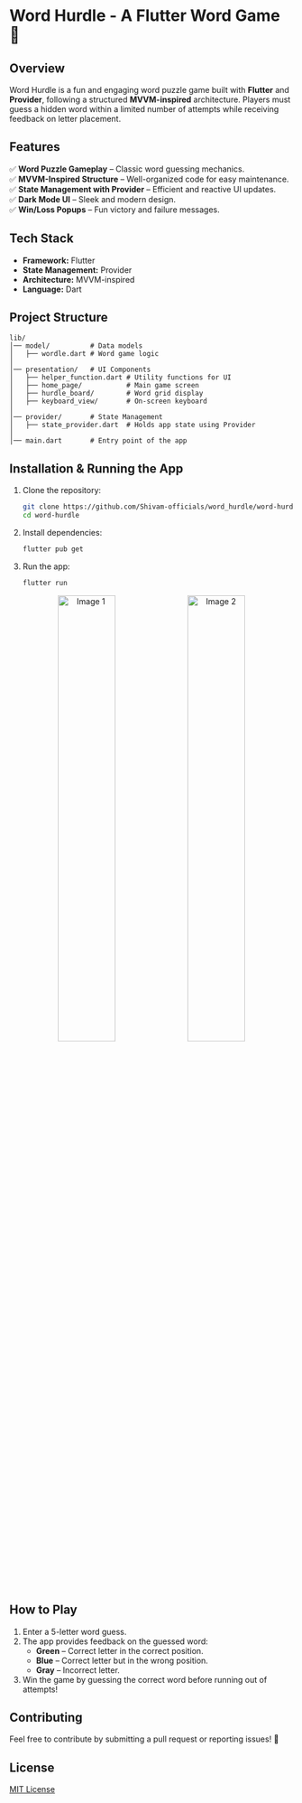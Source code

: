 # **Word Hurdle - A Flutter Word Game** 🎯  

## **Overview**  
Word Hurdle is a fun and engaging word puzzle game built with **Flutter** and **Provider**, following a structured **MVVM-inspired** architecture. Players must guess a hidden word within a limited number of attempts while receiving feedback on letter placement.  

## **Features**  
✅ **Word Puzzle Gameplay** – Classic word guessing mechanics.  
✅ **MVVM-Inspired Structure** – Well-organized code for easy maintenance.  
✅ **State Management with Provider** – Efficient and reactive UI updates.  
✅ **Dark Mode UI** – Sleek and modern design.  
✅ **Win/Loss Popups** – Fun victory and failure messages.  

## **Tech Stack**  
- **Framework:** Flutter  
- **State Management:** Provider  
- **Architecture:** MVVM-inspired  
- **Language:** Dart  

## **Project Structure**  
```
lib/
│── model/          # Data models
│   ├── wordle.dart # Word game logic
│
│── presentation/   # UI Components
│   ├── helper_function.dart # Utility functions for UI
│   ├── home_page/           # Main game screen
│   ├── hurdle_board/        # Word grid display
│   ├── keyboard_view/       # On-screen keyboard
│
│── provider/       # State Management
│   ├── state_provider.dart  # Holds app state using Provider
│
│── main.dart       # Entry point of the app
```

## **Installation & Running the App**  
1. Clone the repository:  
   ```sh
   git clone https://github.com/Shivam-officials/word_hurdle/word-hurdle.git
   cd word-hurdle
   ```
2. Install dependencies:  
   ```sh
   flutter pub get
   ```
3. Run the app:  
   ```sh
   flutter run
   ```

<p align="center">
  <img src="https://github.com/user-attachments/assets/9c4b37a6-e05a-458a-8431-6fd9664f2688" alt="Image 1" width="45%">
  <img src="https://github.com/user-attachments/assets/c4cb735a-436a-434f-a719-6855ef33c873" alt="Image 2" width="45%">
</p>



## **How to Play**  
1. Enter a 5-letter word guess.  
2. The app provides feedback on the guessed word:  
   - **Green** – Correct letter in the correct position.  
   - **Blue** – Correct letter but in the wrong position.  
   - **Gray** – Incorrect letter.  
3. Win the game by guessing the correct word before running out of attempts!  

## **Contributing**  
Feel free to contribute by submitting a pull request or reporting issues! 🚀  

## **License**  
[MIT License](LICENSE)  

